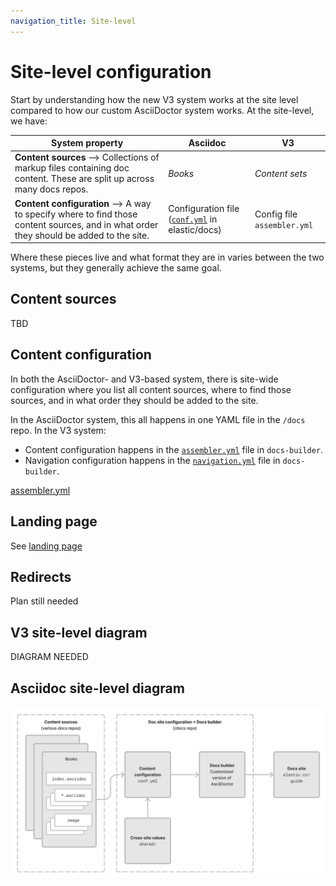 ```yaml
---
navigation_title: Site-level
---
```


# Site-level configuration

Start by understanding how the new V3 system works at the site level compared to how our custom AsciiDoctor system works. At the site-level, we have:

| System property | Asciidoc | V3 |
| -------------------- | -------------------- | -------------------- |
| **Content sources** --> Collections of markup files containing doc content. These are split up across many docs repos. | _Books_ | _Content sets_ |
| **Content configuration** --> A way to specify where to find those content sources, and in what order they should be added to the site. | Configuration file ([`conf.yml`](https://github.com/elastic/docs/blob/master/conf.yaml) in elastic/docs) | Config file `assembler.yml` |

Where these pieces live and what format they are in varies between the two systems, but they generally achieve the same goal.

## Content sources

TBD

## Content configuration

In both the AsciiDoctor- and V3-based system, there is site-wide configuration where you list all content sources, where to find those sources, and in what order they should be added to the site.

In the AsciiDoctor system, this all happens in one YAML file in the `/docs` repo. In the V3 system:
* Content configuration happens in the [`assembler.yml`](https://github.com/elastic/docs-builder/blob/main/src/tooling/docs-assembler/assembler.yml) file in `docs-builder`.
* Navigation configuration happens in the [`navigation.yml`](https://github.com/elastic/docs-builder/blob/main/src/tooling/docs-assembler/navigation.yml) file in `docs-builder`.

[assembler.yml](./content.md)

## Landing page

See [landing page](./landing-page.md)

## Redirects

Plan still needed

## V3 site-level diagram

DIAGRAM NEEDED

## Asciidoc site-level diagram

![site-level config in the asciidoc system](./img/site-level-asciidoctor.png)
